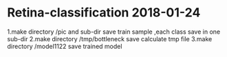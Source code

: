 # Retina-classification 2018-01-24
1.make directory /pic and sub-dir save train sample ,each class save in one sub-dir
2.make directory /tmp/bottleneck save calculate tmp file
3.make directory /model1122 save trained model
